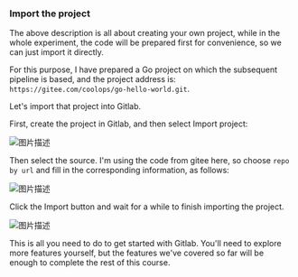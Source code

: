 ### Import the project

The above description is all about creating your own project, while in the whole experiment, the code will be prepared first for convenience, so we can just import it directly.

For this purpose, I have prepared a Go project on which the subsequent pipeline is based, and the project address is: `https://gitee.com/coolops/go-hello-world.git`.

Let's import that project into Gitlab.

First, create the project in Gitlab, and then select Import project:

![图片描述](https://doc.shiyanlou.com/courses/10022/2123746/a9b83ac21fa19b67250369846f4c2dae-0/wm)

Then select the source. I'm using the code from gitee here, so choose `repo by url` and fill in the corresponding information, as follows:

![图片描述](https://doc.shiyanlou.com/courses/10022/2123746/8c5dffe9af333f01e2eef912cb677ec0-0/wm)

Click the Import button and wait for a while to finish importing the project.

![图片描述](https://doc.shiyanlou.com/courses/10022/2123746/fb557009d5ab4e79e270f257593b9ee8-0/wm)

This is all you need to do to get started with Gitlab. You'll need to explore more features yourself, but the features we've covered so far will be enough to complete the rest of this course.
